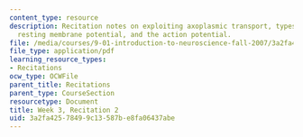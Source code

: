 ```yaml
---
content_type: resource
description: Recitation notes on exploiting axoplasmic transport, types of glia, the
  resting membrane potential, and the action potential.
file: /media/courses/9-01-introduction-to-neuroscience-fall-2007/3a2fa42578499c13587be8fa06437abe_wk03_9_01_r02.pdf
file_type: application/pdf
learning_resource_types:
- Recitations
ocw_type: OCWFile
parent_title: Recitations
parent_type: CourseSection
resourcetype: Document
title: Week 3, Recitation 2
uid: 3a2fa425-7849-9c13-587b-e8fa06437abe
---
```

